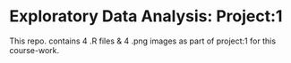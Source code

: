 Exploratory Data Analysis: Project:1
=====================================

This repo. contains 4 .R files & 4 .png images as part of project:1 for this course-work.

